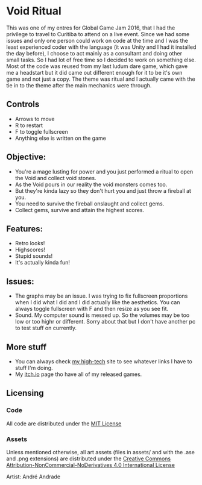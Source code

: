 # Void Ritual

This was one of my entres for Global Game Jam 2016, that I had the privilege to travel to Curitiba to attend on a live event. Since we had some issues and only one person could work on code at the time and I was the least experienced coder with the language (it was Unity and I had it installed the day before), I choose to act mainly as a consultant and doing other small tasks. So I had lot of free time so I decided to work on something else.
Most of the code was reused from my last ludum dare game, which gave me a headstart but it did came out different enough for it to be it's own game and not just a copy.
The theme was ritual and I actually came with the tie in to the theme after the main mechanics were through.

## Controls
* Arrows to move
* R to restart
* F to toggle fullscreen
* Anything else is written on the game

## Objective:
* You're a mage lusting for power and you just performed a ritual to open the Void and collect void stones.
* As the Void pours in our reality the void monsters comes too.
* But they're kinda lazy so they don't hurt you and just throw a fireball at you.
* You need to survive the fireball onslaught and collect gems.
* Collect  gems, survive and attain the highest scores.

## Features:
* Retro looks!
* Highscores!
* Stupid sounds!
* It's actually kinda fun!

## Issues:
* The graphs may be an issue. I was trying to fix fullscreen proportions when I did what I did and I did actually like the aesthetics. You can always toggle fullscreen with F and then resize as you see fit.
* Sound. My computer sound is messed up. So the volumes may be too low or too highr or different. Sorry about that but I don't have another pc to test stuff on currently.

## More stuff
* You can always check [my high-tech](http://www.ardydo.com) site to see whatever links I have to stuff I'm doing.
* My [itch.io](games.ardydo.com) page tho have all of my released games.

## Licensing

### Code

All code are distributed under the [MIT License](LICENSE)

### Assets

Unless mentioned otherwise, all art assets (files in assets/ and with the .ase and .png extensions) are distributed under the [Creative Commons Attribution-NonCommercial-NoDerivatives 4.0 International License](http://creativecommons.org/licenses/by-nc-nd/4.0/)

Artist: André Andrade
